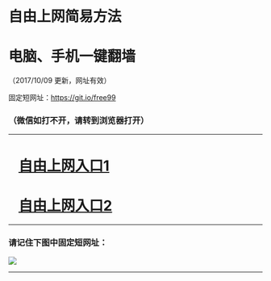 ﻿# 自由上网简易方法

# 电脑、手机一键翻墙

（2017/10/09 更新，网址有效）

固定短网址：https://git.io/free99

### （微信如打不开，请转到浏览器打开）


***





# &nbsp;&nbsp; <a href="http://ft1203130167.fwq-tz-1001.info/fwqtz01.html?t=10090011218 " target="_blank">自由上网入口1</a>
# &nbsp;&nbsp; <a href="http://ft3109425778.fwq-tz-1002.info/fwqtz02.html?t=10090011309 " target="_blank">自由上网入口2</a>
***

### 请记住下图中固定短网址：

<img src="https://s3-us-west-2.amazonaws.com/fwq-1001/yjfq-20170905okok.png" /> 


***

